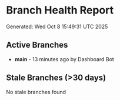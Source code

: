 # Branch Health Report
Generated: Wed Oct  8 15:49:31 UTC 2025

## Active Branches
- **main** - 13 minutes ago by Dashboard Bot

## Stale Branches (>30 days)
No stale branches found
